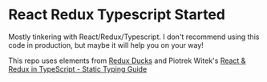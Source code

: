 # React Redux Typescript Started

Mostly tinkering with React/Redux/Typescript. I don't recommend using this code in production, but maybe it will help you on your way!

This repo uses elements from [Redux Ducks](https://github.com/erikras/ducks-modular-redux) and Piotrek Witek's [React & Redux in TypeScript - Static Typing Guide](https://github.com/piotrwitek/react-redux-typescript-guide)
